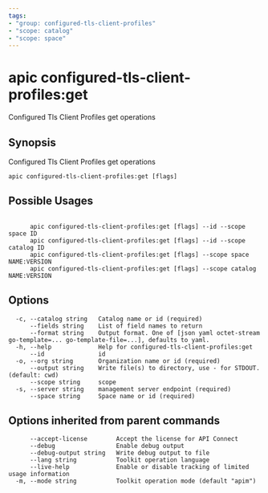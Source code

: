 ```yaml
---
tags:
- "group: configured-tls-client-profiles"
- "scope: catalog"
- "scope: space"
---
```

# apic configured-tls-client-profiles:get

Configured Tls Client Profiles get operations

## Synopsis

Configured Tls Client Profiles get operations

```
apic configured-tls-client-profiles:get [flags]
```

## Possible Usages

```

      apic configured-tls-client-profiles:get [flags] --id --scope space ID
      apic configured-tls-client-profiles:get [flags] --id --scope catalog ID
      apic configured-tls-client-profiles:get [flags] --scope space NAME:VERSION
      apic configured-tls-client-profiles:get [flags] --scope catalog NAME:VERSION

```

## Options

```
  -c, --catalog string   Catalog name or id (required)
      --fields string    List of field names to return
      --format string    Output format. One of [json yaml octet-stream go-template=... go-template-file=...], defaults to yaml.
  -h, --help             Help for configured-tls-client-profiles:get
      --id               id
  -o, --org string       Organization name or id (required)
      --output string    Write file(s) to directory, use - for STDOUT. (default: cwd)
      --scope string     scope
  -s, --server string    management server endpoint (required)
      --space string     Space name or id (required)
```

## Options inherited from parent commands

```
      --accept-license        Accept the license for API Connect
      --debug                 Enable debug output
      --debug-output string   Write debug output to file
      --lang string           Toolkit operation language
      --live-help             Enable or disable tracking of limited usage information
  -m, --mode string           Toolkit operation mode (default "apim")
```
